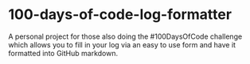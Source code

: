 # 100-days-of-code-log-formatter
A personal project for those also doing the #100DaysOfCode challenge which allows you to fill in your log via an easy to use form and have it formatted into GitHub markdown.
